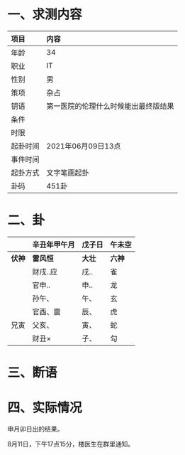 # 一、求测内容

| 项目     | 内容                                 |
| :------- | :----------------------------------- |
| 年龄     | 34                                   |
| 职业     | IT                                   |
| 性别     | 男                                   |
| 策项     | 杂占                                 |
| 钥语     | 第一医院的伦理什么时候能出最终版结果 |
| 条件     |                                      |
| 时限     |                                      |
| 起卦时间 | 2021年06月09日13点                   |
| 事件时间 |                                      |
| 起卦方式 | 文字笔画起卦                         |
| 卦码     | 451卦                                |

# 二、卦

|                | 辛丑年甲午月     | 戊子日         | 午未空         |
| :------------- | :--------------- | :------------- | :------------- |
| **伏神** | **雷风恒** | **大壮** | **六神** |
|                | 财戌..应         | 戌..           | 雀             |
|                | 官申..           | 申..           | 龙             |
|                | 孙午、           | 午、           | 玄             |
|                | 官酉、震         | 辰、           | 虎             |
| 兄寅           | 父亥、           | 寅、           | 蛇             |
|                | 财丑×           | 子、           | 勾             |

# 三、断语

# 四、实际情况

申月卯日出的结果。

8月11日，下午17点15分，楼医生在群里通知。
